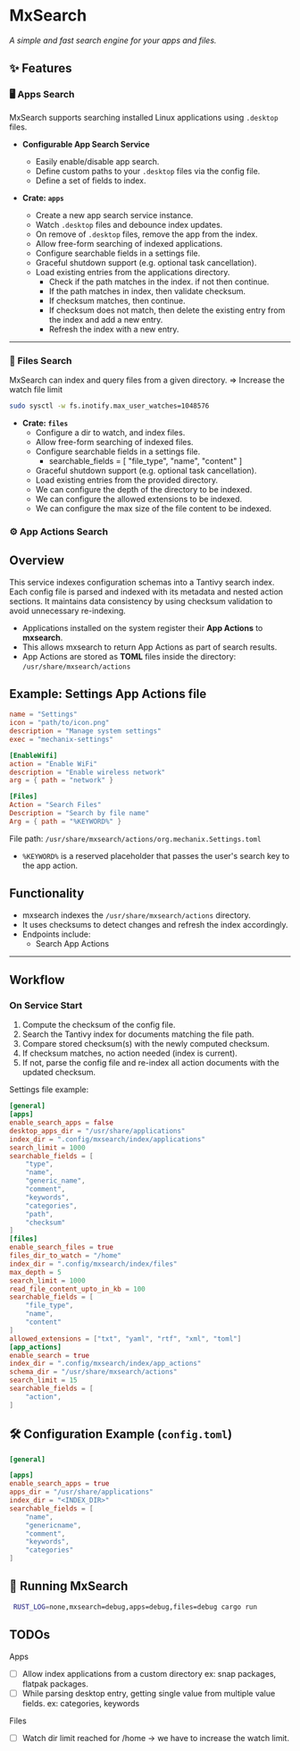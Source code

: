 # MxSearch

*A simple and fast search engine for your apps and files.*

## ✨ Features

### 🖥️ Apps Search

MxSearch supports searching installed Linux applications using `.desktop` files.

- **Configurable App Search Service**
    - Easily enable/disable app search.
    - Define custom paths to your `.desktop` files via the config file.
    - Define a set of fields to index.

- **Crate: `apps`**
    - Create a new app search service instance.
    - Watch `.desktop` files and debounce index updates.
    - On remove of `.desktop` files, remove the app from the index.
    - Allow free-form searching of indexed applications.
    - Configure searchable fields in a settings file.
    - Graceful shutdown support (e.g. optional task cancellation).
    - Load existing entries from the applications directory.
        - Check if the path matches in the index. if not then continue.
        - If the path matches in index, then validate checksum.
        - If checksum matches, then continue.
        - If checksum does not match, then delete the existing entry from the index and add a new entry.
        - Refresh the index with a new entry.

---

### 📂 Files Search

MxSearch can index and query files from a given directory.
=> Increase the watch file limit

```bash
sudo sysctl -w fs.inotify.max_user_watches=1048576
```

- **Crate: `files`**
    - Configure a dir to watch, and index files.
    - Allow free-form searching of indexed files.
    - Configure searchable fields in a settings file.
        - searchable_fields = [
          "file_type",
          "name",
          "content"
          ]
    - Graceful shutdown support (e.g. optional task cancellation).
    - Load existing entries from the provided directory.
    - We can configure the depth of the directory to be indexed.
    - We can configure the allowed extensions to be indexed.
    - We can configure the max size of the file content to be indexed.

### ⚙️ App Actions Search

## Overview

This service indexes configuration schemas into a Tantivy search index.
Each config file is parsed and indexed with its metadata and nested action sections.
It maintains data consistency by using checksum validation to avoid unnecessary re-indexing.

- Applications installed on the system register their **App Actions** to **mxsearch**.
- This allows mxsearch to return App Actions as part of search results.
- App Actions are stored as **TOML** files inside the directory:  
  `/usr/share/mxsearch/actions`

## Example: Settings App Actions file

```toml
name = "Settings"
icon = "path/to/icon.png"
description = "Manage system settings"
exec = "mechanix-settings"

[EnableWifi]
action = "Enable WiFi"
description = "Enable wireless network"
arg = { path = "network" }

[Files]
Action = "Search Files"
Description = "Search by file name"
Arg = { path = "%KEYWORD%" }
```

File path: `/usr/share/mxsearch/actions/org.mechanix.Settings.toml`

- `%KEYWORD%` is a reserved placeholder that passes the user's search key to the app action.

## Functionality

- mxsearch indexes the `/usr/share/mxsearch/actions` directory.
- It uses checksums to detect changes and refresh the index accordingly.
- Endpoints include:
    - Search App Actions

---

## Workflow

### On Service Start

1. Compute the checksum of the config file.
2. Search the Tantivy index for documents matching the file path.
3. Compare stored checksum(s) with the newly computed checksum.
4. If checksum matches, no action needed (index is current).
5. If not, parse the config file and re-index all action documents with the updated checksum.

Settings file example:

```toml
[general]
[apps]
enable_search_apps = false
desktop_apps_dir = "/usr/share/applications"
index_dir = ".config/mxsearch/index/applications"
search_limit = 1000
searchable_fields = [
    "type",
    "name",
    "generic_name",
    "comment",
    "keywords",
    "categories",
    "path",
    "checksum"
]
[files]
enable_search_files = true
files_dir_to_watch = "/home"
index_dir = ".config/mxsearch/index/files"
max_depth = 5
search_limit = 1000
read_file_content_upto_in_kb = 100
searchable_fields = [
    "file_type",
    "name",
    "content"
]
allowed_extensions = ["txt", "yaml", "rtf", "xml", "toml"]
[app_actions]
enable_search = true
index_dir = ".config/mxsearch/index/app_actions"
schema_dir = "/usr/share/mxsearch/actions"
search_limit = 15
searchable_fields = [
    "action",
]
```

## 🛠️ Configuration Example (`config.toml`)

```toml
[general]

[apps]
enable_search_apps = true
apps_dir = "/usr/share/applications"
index_dir = "<INDEX_DIR>"
searchable_fields = [
    "name",
    "genericname",
    "comment",
    "keywords",
    "categories"
]
```

## 🚀 Running MxSearch

```bash
 RUST_LOG=none,mxsearch=debug,apps=debug,files=debug cargo run
```

## TODOs

Apps

- [ ] Allow index applications from a custom directory ex: snap packages, flatpak packages.
- [ ] While parsing desktop entry, getting single value from multiple value fields. ex: categories, keywords

Files

- [ ] Watch dir limit reached for /home -> we have to increase the watch limit.